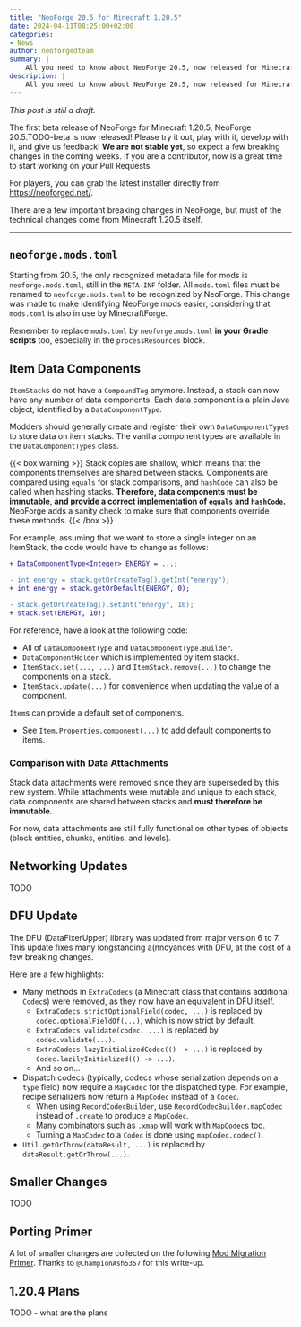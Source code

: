 ```yaml
---
title: "NeoForge 20.5 for Minecraft 1.20.5"
date: 2024-04-11T08:25:00+02:00
categories:
- News
author: neoforgedteam
summary: |
    All you need to know about NeoForge 20.5, now released for Minecraft 1.20.5.
description: |
    All you need to know about NeoForge 20.5, now released for Minecraft 1.20.5.
---
```


_This post is still a draft._ <!-- TODO remove this line -->

The first beta release of NeoForge for Minecraft 1.20.5, NeoForge 20.5.TODO-beta is now released!
Please try it out, play with it, develop with it, and give us feedback!
**We are not stable yet**, so expect a few breaking changes in the coming weeks.
If you are a contributor, now is a great time to start working on your Pull Requests.

For players, you can grab the latest installer directly from https://neoforged.net/.

There are a few important breaking changes in NeoForge,
but must of the technical changes come from Minecraft 1.20.5 itself.

****

## `neoforge.mods.toml`
Starting from 20.5, the only recognized metadata file for mods is `neoforge.mods.toml`,
still in the `META-INF` folder.
All `mods.toml` files must be renamed to `neoforge.mods.toml` to be recognized by NeoForge.
This change was made to make identifying NeoForge mods easier,
considering that `mods.toml` is also in use by MinecraftForge.

Remember to replace `mods.toml` by `neoforge.mods.toml` **in your Gradle scripts** too,
especially in the `processResources` block.

## Item Data Components
`ItemStack`s do not have a `CompoundTag` anymore.
Instead, a stack can now have any number of data components.
Each data component is a plain Java object, identified by a `DataComponentType`.

Modders should generally create and register their own `DataComponentType`s to store data on item stacks.
The vanilla component types are available in the `DataComponentTypes` class.

{{< box warning >}}
Stack copies are shallow, which means that the components themselves are shared between stacks.
Components are compared using `equals` for stack comparisons,
and `hashCode` can also be called when hashing stacks.
**Therefore, data components must be immutable, and provide a correct implementation of `equals` and `hashCode`.**
NeoForge adds a sanity check to make sure that components override these methods.
{{< /box >}}

For example, assuming that we want to store a single integer on an ItemStack, the code would have to change as follows:
```diff
+ DataComponentType<Integer> ENERGY = ...;

- int energy = stack.getOrCreateTag().getInt("energy");
+ int energy = stack.getOrDefault(ENERGY, 0);

- stack.getOrCreateTag().setInt("energy", 10);
+ stack.set(ENERGY, 10);
```

For reference, have a look at the following code:
- All of `DataComponentType` and `DataComponentType.Builder`.
- `DataComponentHolder` which is implemented by item stacks.
- `ItemStack.set(..., ...)` and `ItemStack.remove(...)` to change the components on a stack.
- `ItemStack.update(...)` for convenience when updating the value of a component.

`Item`s can provide a default set of components.
- See `Item.Properties.component(...)` to add default components to items.

### Comparison with Data Attachments
Stack data attachments were removed since they are superseded by this new system.
While attachments were mutable and unique to each stack,
data components are shared between stacks and **must therefore be immutable**.

For now, data attachments are still fully functional on other types of objects (block entities, chunks, entities, and levels).

## Networking Updates
TODO

## DFU Update
The DFU (DataFixerUpper) library was updated from major version 6 to 7.
This update fixes many longstanding a(nnoyances with DFU,
at the cost of a few breaking changes.

Here are a few highlights:
- Many methods in `ExtraCodecs` (a Minecraft class that contains additional `Codec`s) were removed,
as they now have an equivalent in DFU itself.
    - `ExtraCodecs.strictOptionalField(codec, ...)` is replaced by `codec.optionalFieldOf(...)`, which is now strict by default.
    - `ExtraCodecs.validate(codec, ...)` is replaced by `codec.validate(...)`.
    - `ExtraCodecs.lazyInitializedCodec(() -> ...)` is replaced by `Codec.lazilyInitialized(() -> ...)`.
    - And so on...
- Dispatch codecs (typically, codecs whose serialization depends on a `type` field) now require a `MapCodec` for the dispatched type. For example, recipe serializers now return a `MapCodec` instead of a `Codec`.
    - When using `RecordCodecBuilder`, use `RecordCodecBuilder.mapCodec` instead of `.create` to produce a `MapCodec`.
    - Many combinators such as `.xmap` will work with `MapCodec`s too.
    - Turning a `MapCodec` to a `Codec` is done using `mapCodec.codec()`.
- `Util.getOrThrow(dataResult, ...)` is replaced by `dataResult.getOrThrow(...)`.


## Smaller Changes
TODO

## Porting Primer
A lot of smaller changes are collected on the following [Mod Migration Primer](https://gist.github.com/ChampionAsh5357/53b04132e292aa12638d339abfabf955). Thanks to `@ChampionAsh5357` for this write-up.

## 1.20.4 Plans
TODO - what are the plans

